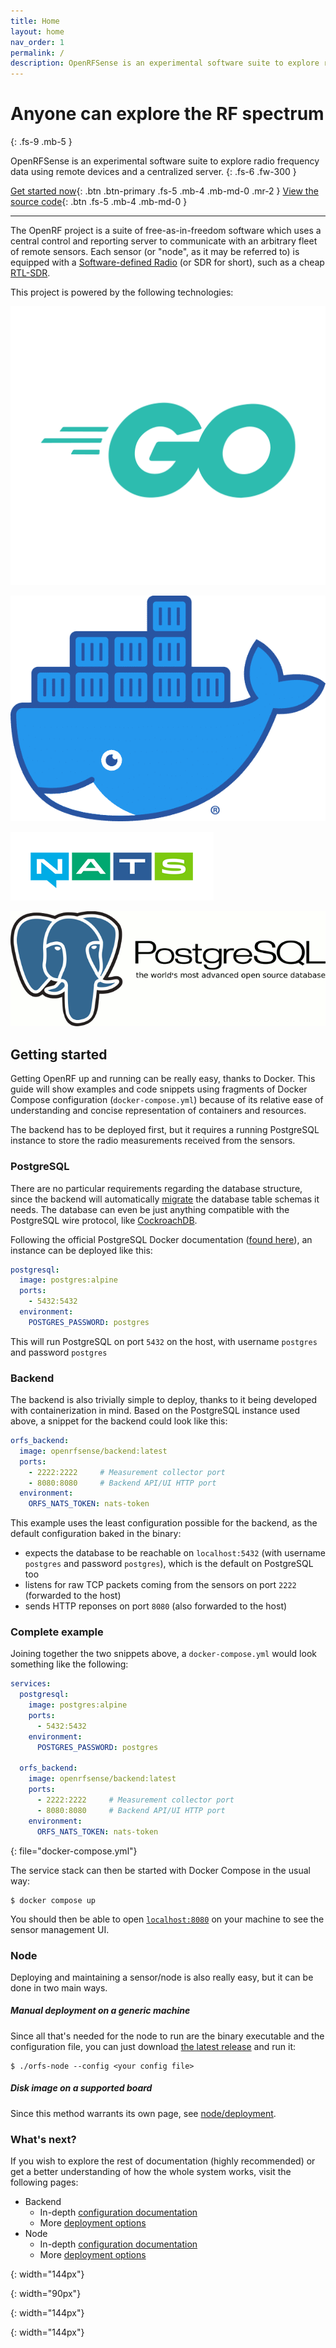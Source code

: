 ```yaml
---
title: Home
layout: home
nav_order: 1
permalink: /
description: OpenRFSense is an experimental software suite to explore radio frequency data using remote devices and a centralized server.
---
```


# Anyone can explore the RF spectrum
{: .fs-9 .mb-5 }

OpenRFSense is an experimental software suite to explore radio frequency data using remote devices and a centralized server.
{: .fs-6 .fw-300 }

[Get started now](#getting-started){: .btn .btn-primary .fs-5 .mb-4 .mb-md-0 .mr-2 }
[View the source code](https://github.com/openrfsense){: .btn .fs-5 .mb-4 .mb-md-0 }

---

The OpenRF project is a suite of free-as-in-freedom software which uses a central control and reporting server to communicate with an arbitrary fleet of remote sensors. Each sensor (or "node", as it may be referred to) is equipped with a [Software-defined Radio](https://en.wikipedia.org/wiki/Software-defined_radio) (or SDR for short), such as a cheap [RTL-SDR](https://www.rtl-sdr.com/).

This project is powered by the following technologies:

<div class="d-flex" style="align-items: center; justify-content: space-around;" markdown="1" >

[![Golang]](https://go.dev/)

[![Docker]](https://docs.docker.com/get-started/overview/)

[![NATS]](https://nats.io/)

[![PostgreSQL]](https://www.postgresql.org/)

</div>

## Getting started
Getting OpenRF up and running can be really easy, thanks to Docker. This guide will show examples and code snippets using fragments of Docker Compose configuration (`docker-compose.yml`) because of its relative ease of understanding and concise representation of containers and resources.

The backend has to be deployed first, but it requires a running PostgreSQL instance to store the radio measurements received from the sensors.

### PostgreSQL
There are no particular requirements regarding the database structure, since the backend will automatically [migrate](https://gorm.io/docs/migration.html) the database table schemas it needs. The database can even be just anything compatible with the PostgreSQL wire protocol, like [CockroachDB](https://www.cockroachlabs.com/product/).

Following the official PostgreSQL Docker documentation ([found here](https://github.com/docker-library/docs/blob/master/postgres/README.md#how-to-use-this-image)), an instance can be deployed like this:

```yaml
postgresql:
  image: postgres:alpine
  ports:
    - 5432:5432
  environment:
    POSTGRES_PASSWORD: postgres
```

This will run PostgreSQL on port `5432` on the host, with username `postgres` and password `postgres`

### Backend
The backend is also trivially simple to deploy, thanks to it being developed with containerization in mind. Based on the PostgreSQL instance used above, a snippet for the backend could look like this:

```yaml
orfs_backend:
  image: openrfsense/backend:latest
  ports:
    - 2222:2222     # Measurement collector port
    - 8080:8080     # Backend API/UI HTTP port
  environment:
    ORFS_NATS_TOKEN: nats-token
```

This example uses the least configuration possible for the backend, as the default configuration baked in the binary:
- expects the database to be reachable on `localhost:5432` (with username `postgres` and password `postgres`), which is the default on PostgreSQL too
- listens for raw TCP packets coming from the sensors on port `2222` (forwarded to the host)
- sends HTTP reponses on port `8080` (also forwarded to the host)

### Complete example
Joining together the two snippets above, a `docker-compose.yml` would look something like the following:

```yaml
services:
  postgresql:
    image: postgres:alpine
    ports:
      - 5432:5432
    environment:
      POSTGRES_PASSWORD: postgres
  
  orfs_backend:
    image: openrfsense/backend:latest
    ports:
      - 2222:2222     # Measurement collector port
      - 8080:8080     # Backend API/UI HTTP port
    environment:
      ORFS_NATS_TOKEN: nats-token
```
{: file="docker-compose.yml"}

The service stack can then be started with Docker Compose in the usual way:

```terminal
$ docker compose up
```

You should then be able to open [`localhost:8080`](http://localhost:8080/) on your machine to see the sensor management UI.

### Node
Deploying and maintaining a sensor/node is also really easy, but it can be done in two main ways.

##### **Manual deployment on a generic machine**
Since all that's needed for the node to run are the binary executable and the configuration file, you can just download [the latest release](https://github.com/openrfsense/node/releases) and run it:

```terminal
$ ./orfs-node --config <your config file>
```

##### **Disk image on a supported board**
Since this method warrants its own page, see [node/deployment](/node/deployment).

### What's next?
If you wish to explore the rest of documentation (highly recommended) or get a better understanding of how the whole system works, visit the following pages:

- Backend
  - In-depth [configuration documentation](/backend/configuration)
  - More [deployment options](/backend/deployment)
- Node
  - In-depth [configuration documentation](/node/configuration)
  - More [deployment options](/node/deployment)


[Golang]: /assets/logos/go.svg
{: width="144px"}

[Docker]: /assets/logos/docker.png
{: width="90px"}

[NATS]: /assets/logos/nats.png
{: width="144px"}

[PostgreSQL]: /assets/logos/postgresql.png
{: width="144px"}